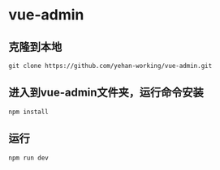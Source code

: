 # vue-admin

## 克隆到本地
`git clone https://github.com/yehan-working/vue-admin.git`

## 进入到vue-admin文件夹，运行命令安装
`npm install`

## 运行
`npm run dev`

